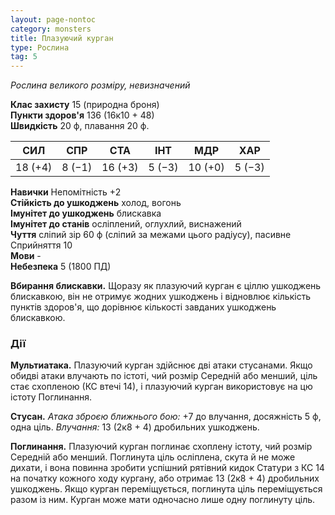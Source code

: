 ```yaml
---
layout: page-nontoc
category: monsters
title: Плазуючий курган
type: Рослина
tag: 5
---
```


_Рослина великого розміру, невизначений_

**Клас захисту** 15 (природна броня)    
**Пункти здоров'я** 136 (16к10 + 48)    
**Швидкість** 20 ф, плавання 20 ф.

| СИЛ     | СПР    | СТА     | ІНТ    | МДР     | ХАР    |
| ------- | ------ | ------- | ------ | ------- | ------ |
| 18 (+4) | 8 (−1) | 16 (+3) | 5 (−3) | 10 (+0) | 5 (−3) |

**Навички** Непомітність +2    
**Стійкість до ушкоджень** холод, вогонь    
**Імунітет до ушкоджень** блискавка    
**Імунітет до станів** осліплений, оглухлий, виснажений    
**Чуття** сліпий зір 60 ф (сліпий за межами цього радіусу), пасивне Сприйняття 10    
**Мови** -    
**Небезпека** 5 (1800 ПД)

**Вбирання блискавки.** Щоразу як плазуючий курган є ціллю ушкоджень блискавкою, він не отримує жодних ушкоджень і відновлює кількість пунктів здоров'я, що дорівнює кількості завданих ушкоджень блискавкою.

### Дії
**Мультиатака.** Плазуючий курган здійснює дві атаки стусанами. Якщо обидві атаки влучають по істоті, чий розмір Середній або менший, ціль стає схопленою (КС втечі 14), і плазуючий курган використовує на цю істоту Поглинання.    

**Стусан.** _Атака зброєю ближнього бою:_ +7 до влучання, досяжність 5 ф, одна ціль. _Влучання:_ 13 (2к8 + 4) дробильних ушкоджень.    

**Поглинання.** Плазуючий курган поглинає схоплену істоту, чий розмір Середній або менший. Поглинута ціль осліплена, скута й не може дихати, і вона повинна зробити успішний рятівний кидок Статури з КС 14 на початку кожного ходу кургану, або отримає 13 (2к8 + 4) дробильних ушкоджень. Якщо курган переміщується, поглинута ціль переміщується разом із ним. Курган може мати одночасно лише одну поглинуту ціль.
